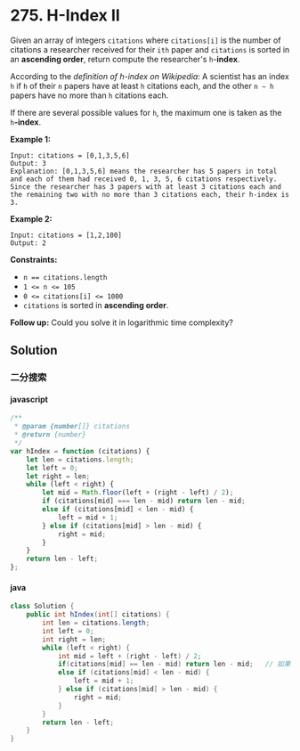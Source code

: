 # 275. H-Index II

Given an array of integers `citations` where `citations[i]` is the number of citations a researcher received for their `ith` paper and `citations` is sorted in an **ascending order**, return compute the researcher's `h`-**index**.

According to the _definition of h-index on Wikipedia_: A scientist has an index `h` if `h` of their `n` papers have at least `h` citations each, and the other `n − h` papers have no more than `h` citations each.

If there are several possible values for `h`, the maximum one is taken as the `h`**-index**.

**Example 1:**

```text
Input: citations = [0,1,3,5,6]
Output: 3
Explanation: [0,1,3,5,6] means the researcher has 5 papers in total and each of them had received 0, 1, 3, 5, 6 citations respectively.
Since the researcher has 3 papers with at least 3 citations each and the remaining two with no more than 3 citations each, their h-index is 3.
```

**Example 2:**

```text
Input: citations = [1,2,100]
Output: 2
```

**Constraints:**

-   `n == citations.length`
-   `1 <= n <= 105`
-   `0 <= citations[i] <= 1000`
-   `citations` is sorted in **ascending order**.

**Follow up:** Could you solve it in logarithmic time complexity?

## Solution

### 二分搜索

#### javascript

```javascript
/**
 * @param {number[]} citations
 * @return {number}
 */
var hIndex = function (citations) {
    let len = citations.length;
    let left = 0;
    let right = len;
    while (left < right) {
        let mid = Math.floor(left + (right - left) / 2);
        if (citations[mid] === len - mid) return len - mid;
        else if (citations[mid] < len - mid) {
            left = mid + 1;
        } else if (citations[mid] > len - mid) {
            right = mid;
        }
    }
    return len - left;
};
```

#### java

```java
class Solution {
    public int hIndex(int[] citations) {
        int len = citations.length;
        int left = 0;
        int right = len;
        while (left < right) {
            int mid = left + (right - left) / 2;
            if(citations[mid] == len - mid) return len - mid;	// 如果citations[mid] == len - mid，那么h指数刚好是citations[mid]
            else if (citations[mid] < len - mid) {
                left = mid + 1;
            } else if (citations[mid] > len - mid) {
                right = mid;
            }
        }
        return len - left;
    }
}
```
